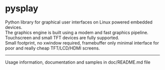 # pysplay
Python library for graphical user interfaces on Linux powered embedded devices.  
The graphics engine is built using a modem and fast graphics pipeline.  
Touchscreen and small TFT devices are fully supported.  
Small footprint, no xwindow required, framebuffer only minimal interface for
poor and really cheap TFT/LCD/HDMI screens.

---

Usage information, documentation and samples in doc/README.md file

